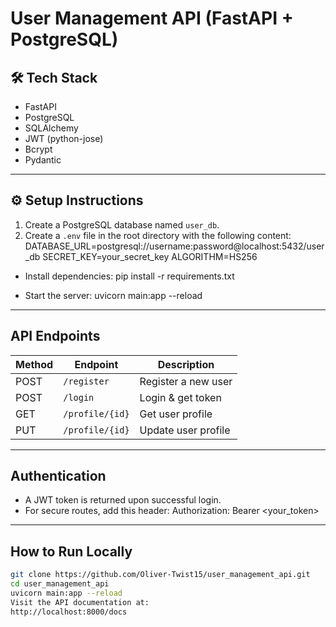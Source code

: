 # User Management API (FastAPI + PostgreSQL)

## 🛠 Tech Stack
- FastAPI  
- PostgreSQL  
- SQLAlchemy  
- JWT (python-jose)  
- Bcrypt  
- Pydantic  

---

## ⚙️ Setup Instructions

1. Create a PostgreSQL database named `user_db`.
2. Create a `.env` file in the root directory with the following content:
DATABASE_URL=postgresql://username:password@localhost:5432/user_db
SECRET_KEY=your_secret_key
ALGORITHM=HS256

- Install dependencies:
pip install -r requirements.txt

- Start the server:
uvicorn main:app --reload


---

##  API Endpoints

| Method | Endpoint         | Description         |
|--------|------------------|---------------------|
| POST   | `/register`      | Register a new user |
| POST   | `/login`         | Login & get token   |
| GET    | `/profile/{id}`  | Get user profile    |
| PUT    | `/profile/{id}`  | Update user profile |

---

##  Authentication

- A JWT token is returned upon successful login.
- For secure routes, add this header:
Authorization: Bearer <your_token>


---

##  How to Run Locally

```bash
git clone https://github.com/Oliver-Twist15/user_management_api.git
cd user_management_api
uvicorn main:app --reload
Visit the API documentation at:
http://localhost:8000/docs
